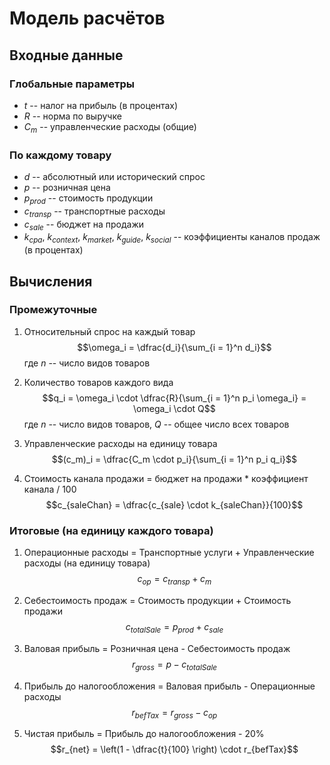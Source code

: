 # Модель расчётов

## Входные данные

### Глобальные параметры

- $t$ -- налог на прибыль (в процентах)
- $R$ -- норма по выручке
- $C_m$ -- управленческие расходы (общие)

### По каждому товару

- $d$ -- абсолютный или исторический спрос
- $p$ -- розничная цена
- $p_{prod}$ -- стоимость продукции
- $c_{transp}$ -- транспортные расходы
- $c_{sale}$ -- бюджет на продажи
- $k_{cpa}$, $k_{context}$, $k_{market}$, $k_{guide}$, $k_{social}$ -- коэффициенты каналов продаж (в процентах)

## Вычисления

### Промежуточные

1. Относительный спрос на каждый товар
   $$\omega_i = \dfrac{d_i}{\sum_{i = 1}^n d_i}$$
   где $n$ -- число видов товаров

2. Количество товаров каждого вида
   $$q_i = \omega_i \cdot \dfrac{R}{\sum_{i = 1}^n p_i \omega_i} = \omega_i \cdot Q$$
   где $n$ -- число видов товаров, $Q$ -- общее число всех товаров

3. Управленческие расходы на единицу товара
   $$(c_m)_i = \dfrac{C_m \cdot p_i}{\sum_{i = 1}^n p_i q_i}$$

4. Стоимость канала продажи = бюджет на продажи \* коэффициент канала / 100
   $$c_{saleChan} = \dfrac{c_{sale} \cdot k_{saleChan}}{100}$$

### Итоговые (на единицу каждого товара)

1. Операционные расходы = Транспортные услуги + Управленческие расходы (на единицу товара)
   $$c_{op} = c_{transp} + c_m$$

2. Себестоимость продаж = Стоимость продукции + Стоимость продажи
   $$c_{totalSale} = p_{prod}+ c_{sale}$$

3. Валовая прибыль = Розничная цена - Себестоимость продаж
   $$r_{gross} = p - c_{totalSale}$$

4. Прибыль до налогообложения = Валовая прибыль - Операционные расходы
   $$r_{befTax} = r_{gross} - c_{op}$$

5. Чистая прибыль = Прибыль до налогообложения - 20%
   $$r_{net} = \left(1 - \dfrac{t}{100} \right) \cdot r_{befTax}$$

